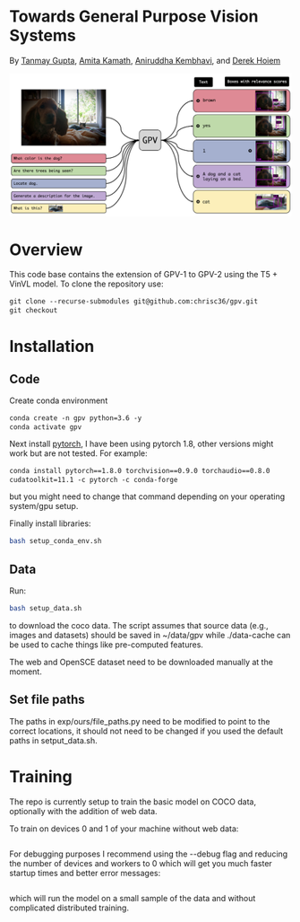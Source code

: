 # Towards General Purpose Vision Systems
By [Tanmay Gupta](http://tanmaygupta.info/), [Amita Kamath](https://nlp.stanford.edu/~kamatha/), [Aniruddha Kembhavi](https://anikem.github.io/), and [Derek Hoiem](https://dhoiem.cs.illinois.edu/)

![teaser](assets/teaser.png)

# Overview
This code base contains the extension of GPV-1 to GPV-2 using the T5 + VinVL model.
To clone the repository use:

```
git clone --recurse-submodules git@github.com:chrisc36/gpv.git
git checkout 
```

# Installation
## Code
Create conda environment
```
conda create -n gpv python=3.6 -y
conda activate gpv
```

Next install [pytorch](https://pytorch.org/), I have been using pytorch 1.8, 
other versions might work but are not tested. For example:

```
conda install pytorch==1.8.0 torchvision==0.9.0 torchaudio==0.8.0 cudatoolkit=11.1 -c pytorch -c conda-forge
```

but you might need to change that command depending on your operating system/gpu setup.

Finally install libraries:
```bash
bash setup_conda_env.sh
```

## Data
Run:
```bash
bash setup_data.sh 
```

to download the coco data. The script assumes that source data (e.g., images and datasets) should be saved in ~/data/gpv while 
./data-cache can be used to cache things like pre-computed features. 

The web and OpenSCE dataset need to be downloaded manually at the moment.

## Set file paths
The paths in exp/ours/file_paths.py need to be modified to point to the correct locations, it
should not need to be changed if you used the default paths in setput_data.sh.

# Training
The repo is currently setup to train the basic model on COCO data, optionally with
the addition of web data.

To train on devices 0 and 1 of your machine without web data:

```angular2html

```

For debugging purposes I recommend using the --debug flag and reducing the number of devices and 
workers to 0 which will get you much faster startup times and better error messages:

```angular2html

```

which will run the model on a small sample of the data and without complicated distributed training.